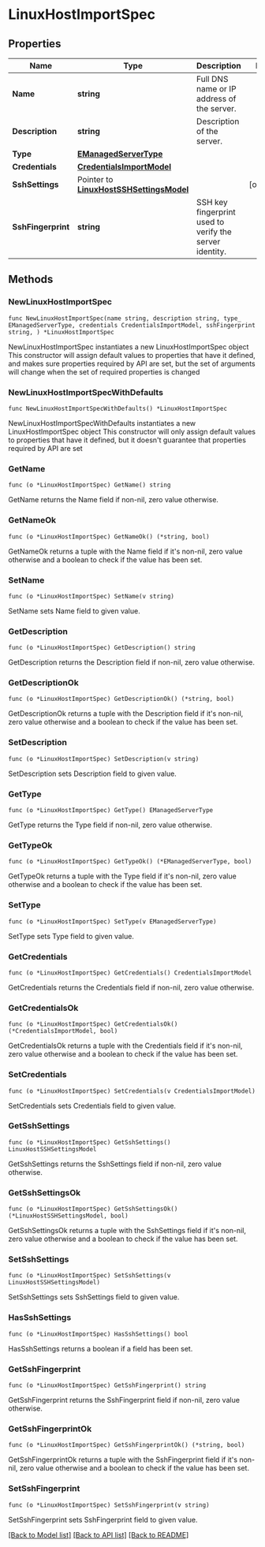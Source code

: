 # LinuxHostImportSpec

## Properties

Name | Type | Description | Notes
------------ | ------------- | ------------- | -------------
**Name** | **string** | Full DNS name or IP address of the server. | 
**Description** | **string** | Description of the server. | 
**Type** | [**EManagedServerType**](EManagedServerType.md) |  | 
**Credentials** | [**CredentialsImportModel**](CredentialsImportModel.md) |  | 
**SshSettings** | Pointer to [**LinuxHostSSHSettingsModel**](LinuxHostSSHSettingsModel.md) |  | [optional] 
**SshFingerprint** | **string** | SSH key fingerprint used to verify the server identity. | 

## Methods

### NewLinuxHostImportSpec

`func NewLinuxHostImportSpec(name string, description string, type_ EManagedServerType, credentials CredentialsImportModel, sshFingerprint string, ) *LinuxHostImportSpec`

NewLinuxHostImportSpec instantiates a new LinuxHostImportSpec object
This constructor will assign default values to properties that have it defined,
and makes sure properties required by API are set, but the set of arguments
will change when the set of required properties is changed

### NewLinuxHostImportSpecWithDefaults

`func NewLinuxHostImportSpecWithDefaults() *LinuxHostImportSpec`

NewLinuxHostImportSpecWithDefaults instantiates a new LinuxHostImportSpec object
This constructor will only assign default values to properties that have it defined,
but it doesn't guarantee that properties required by API are set

### GetName

`func (o *LinuxHostImportSpec) GetName() string`

GetName returns the Name field if non-nil, zero value otherwise.

### GetNameOk

`func (o *LinuxHostImportSpec) GetNameOk() (*string, bool)`

GetNameOk returns a tuple with the Name field if it's non-nil, zero value otherwise
and a boolean to check if the value has been set.

### SetName

`func (o *LinuxHostImportSpec) SetName(v string)`

SetName sets Name field to given value.


### GetDescription

`func (o *LinuxHostImportSpec) GetDescription() string`

GetDescription returns the Description field if non-nil, zero value otherwise.

### GetDescriptionOk

`func (o *LinuxHostImportSpec) GetDescriptionOk() (*string, bool)`

GetDescriptionOk returns a tuple with the Description field if it's non-nil, zero value otherwise
and a boolean to check if the value has been set.

### SetDescription

`func (o *LinuxHostImportSpec) SetDescription(v string)`

SetDescription sets Description field to given value.


### GetType

`func (o *LinuxHostImportSpec) GetType() EManagedServerType`

GetType returns the Type field if non-nil, zero value otherwise.

### GetTypeOk

`func (o *LinuxHostImportSpec) GetTypeOk() (*EManagedServerType, bool)`

GetTypeOk returns a tuple with the Type field if it's non-nil, zero value otherwise
and a boolean to check if the value has been set.

### SetType

`func (o *LinuxHostImportSpec) SetType(v EManagedServerType)`

SetType sets Type field to given value.


### GetCredentials

`func (o *LinuxHostImportSpec) GetCredentials() CredentialsImportModel`

GetCredentials returns the Credentials field if non-nil, zero value otherwise.

### GetCredentialsOk

`func (o *LinuxHostImportSpec) GetCredentialsOk() (*CredentialsImportModel, bool)`

GetCredentialsOk returns a tuple with the Credentials field if it's non-nil, zero value otherwise
and a boolean to check if the value has been set.

### SetCredentials

`func (o *LinuxHostImportSpec) SetCredentials(v CredentialsImportModel)`

SetCredentials sets Credentials field to given value.


### GetSshSettings

`func (o *LinuxHostImportSpec) GetSshSettings() LinuxHostSSHSettingsModel`

GetSshSettings returns the SshSettings field if non-nil, zero value otherwise.

### GetSshSettingsOk

`func (o *LinuxHostImportSpec) GetSshSettingsOk() (*LinuxHostSSHSettingsModel, bool)`

GetSshSettingsOk returns a tuple with the SshSettings field if it's non-nil, zero value otherwise
and a boolean to check if the value has been set.

### SetSshSettings

`func (o *LinuxHostImportSpec) SetSshSettings(v LinuxHostSSHSettingsModel)`

SetSshSettings sets SshSettings field to given value.

### HasSshSettings

`func (o *LinuxHostImportSpec) HasSshSettings() bool`

HasSshSettings returns a boolean if a field has been set.

### GetSshFingerprint

`func (o *LinuxHostImportSpec) GetSshFingerprint() string`

GetSshFingerprint returns the SshFingerprint field if non-nil, zero value otherwise.

### GetSshFingerprintOk

`func (o *LinuxHostImportSpec) GetSshFingerprintOk() (*string, bool)`

GetSshFingerprintOk returns a tuple with the SshFingerprint field if it's non-nil, zero value otherwise
and a boolean to check if the value has been set.

### SetSshFingerprint

`func (o *LinuxHostImportSpec) SetSshFingerprint(v string)`

SetSshFingerprint sets SshFingerprint field to given value.



[[Back to Model list]](../README.md#documentation-for-models) [[Back to API list]](../README.md#documentation-for-api-endpoints) [[Back to README]](../README.md)


